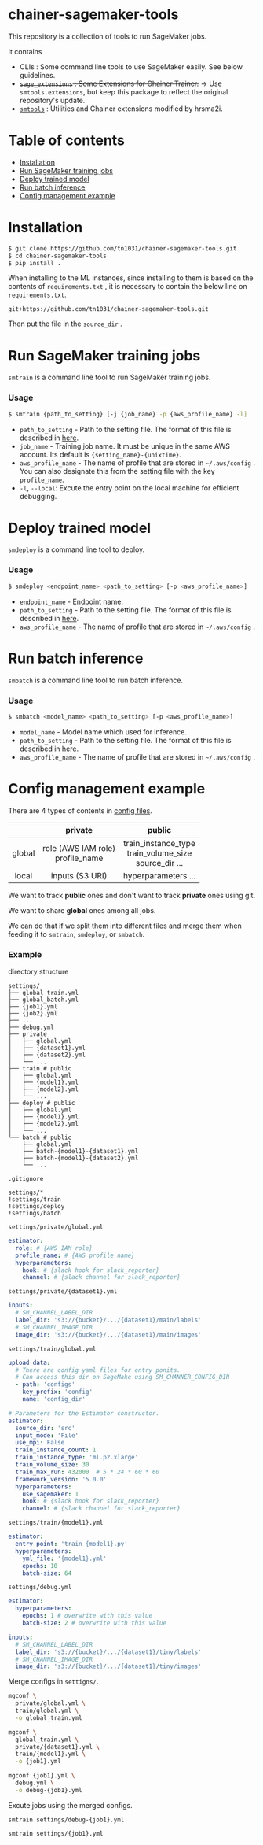 # chainer-sagemaker-tools

This repository is a collection of tools to run SageMaker jobs.

It contains

- CLIs : Some command line tools to use SageMaker easily. See below guidelines.
- ~~[`sage_extensions`](./sage_extensions) : Some Extensions for Chainer Trainer.~~ → Use `smtools.extensions`, but keep this package to reflect the original repository's update.
- [`smtools`](./smtools) : Utilities and Chainer extensions modified by hrsma2i.

# Table of contents

- [Installation](#Installation)
- [Run SageMaker training jobs](#Run-SageMaker-training-jobs)
- [Deploy trained model](#Deploy-trained-model)
- [Run batch inference](#Run-batch-inference)
- [Config management example](#Config-management-example)

# Installation

```bash
$ git clone https://github.com/tn1031/chainer-sagemaker-tools.git
$ cd chainer-sagemaker-tools
$ pip install .
```

When installing to the ML instances, since installing to them is based on the contents of `requirements.txt` , it is necessary to contain the below line on `requirements.txt`.

```
git+https://github.com/tn1031/chainer-sagemaker-tools.git
```

Then put the file in the `source_dir` .

# Run SageMaker training jobs

`smtrain` is a command line tool to run SageMaker training jobs.

### Usage

```bash
$ smtrain {path_to_setting} [-j {job_name} -p {aws_profile_name} -l]
```

- `path_to_setting` - Path to the setting file. The format of this file is described in [here](examples/train.yml).
- `job_name` - Training job name. It must be unique in the same AWS account. Its default is `{setting_name}-{unixtime}`.
- `aws_profile_name` - The name of profile that are stored in `~/.aws/config` . You can also designate this from the setting file with the key `profile_name`.
- `-l`, `--local`: Excute the entry point on the local machine for efficient debugging.

# Deploy trained model

`smdeploy` is a command line tool to deploy.

### Usage

```bash
$ smdeploy <endpoint_name> <path_to_setting> [-p <aws_profile_name>]
```

- `endpoint_name` - Endpoint name.
- `path_to_setting` - Path to the setting file. The format of this file is described in [here](https://github.com/tn1031/chainer-sagemaker-tools/blob/master/examples/deploy.yml).
- `aws_profile_name` - The name of profile that are stored in `~/.aws/config` .

# Run batch inference

`smbatch` is a command line tool to run batch inference.

### Usage

```bash
$ smbatch <model_name> <path_to_setting> [-p <aws_profile_name>]
```

- `model_name` - Model name which used for inference.
- `path_to_setting` - Path to the setting file. The format of this file is described in [here](https://github.com/tn1031/chainer-sagemaker-tools/blob/master/examples/batch.yml).
- `aws_profile_name` - The name of profile that are stored in `~/.aws/config` .

# Config management example

There are 4 types of contents in [config files](examples/train.yml).

|        | private                               | public                                                         |
| :----: | :-----------------------------------: | :------------------------------------------------------------: |
| global | role (AWS IAM role) <br> profile_name | train_instance_type <br> train_volume_size <br> source_dir ... |
| local  | inputs (S3 URI)                       | hyperparameters ...                                            |

We want to track **public** ones and don't want to track **private** ones using git.

We want to share **global** ones among all jobs.

We can do that if we split them into different files and merge them when feeding it to `smtrain`, `smdeploy`, or `smbatch`.


### Example

directory structure

```
settings/
├── global_train.yml
├── global_batch.yml
├── {job1}.yml
├── {job2}.yml
├── ...
├── debug.yml
├── private
│   ├── global.yml
│   ├── {dataset1}.yml
│   ├── {dataset2}.yml
│   └── ...
├── train # public
│   ├── global.yml
│   ├── {model1}.yml
│   ├── {model2}.yml
│   └── ...
├── deploy # public
│   ├── global.yml
│   ├── {model1}.yml
│   ├── {model2}.yml
│   └── ...
└── batch # public
    ├── global.yml
    ├── batch-{model1}-{dataset1}.yml
    ├── batch-{model1}-{dataset2}.yml
    └── ...
```

`.gitignore`

```
settings/*
!settings/train
!settings/deploy
!settings/batch
```


`settings/private/global.yml`

```yml
estimator:
  role: # {AWS IAM role}
  profile_name: # {AWS profile name}
  hyperparameters:
    hook: # {slack hook for slack_reporter}
    channel: # {slack channel for slack_reporter}
```


`settings/private/{dataset1}.yml`

```yml
inputs:
  # SM_CHANNEL_LABEL_DIR
  label_dir: 's3://{bucket}/.../{dataset1}/main/labels'
  # SM_CHANNEL_IMAGE_DIR
  image_dir: 's3://{bucket}/.../{dataset1}/main/images'
```


`settings/train/global.yml`

```yml
upload_data:
  # There are config yaml files for entry ponits.
  # Can access this dir on SageMake using SM_CHANNER_CONFIG_DIR
  - path: 'configs'
    key_prefix: 'config'
    name: 'config_dir'

# Parameters for the Estimator constructor.
estimator:
  source_dir: 'src'
  input_mode: 'File'
  use_mpi: False
  train_instance_count: 1
  train_instance_type: 'ml.p2.xlarge'
  train_volume_size: 30
  train_max_run: 432000  # 5 * 24 * 60 * 60
  framework_version: '5.0.0'
  hyperparameters:
    use_sagemaker: 1
    hook: # {slack hook for slack_reporter}
    channel: # {slack channel for slack_reporter}
```


`settings/train/{model1}.yml`

```yml
estimator:
  entry_point: 'train_{model1}.py'
  hyperparameters:
    yml_file: '{model1}.yml'
    epochs: 10
    batch-size: 64
```


`settings/debug.yml`

```yml
estimator:
  hyperparameters:
    epochs: 1 # overwrite with this value
    batch-size: 2 # overwrite with this value

inputs:
  # SM_CHANNEL_LABEL_DIR
  label_dir: 's3://{bucket}/.../{dataset1}/tiny/labels'
  # SM_CHANNEL_IMAGE_DIR
  image_dir: 's3://{bucket}/.../{dataset1}/tiny/images'
```

Merge configs in `settigns/`.

```sh
mgconf \
  private/global.yml \
  train/global.yml \
  -o global_train.yml

mgconf \
  global_train.yml \
  private/{dataset1}.yml \
  train/{model1}.yml \
  -o {job1}.yml

mgconf {job1}.yml \
  debug.yml \
  -o debug-{job1}.yml
```

Excute jobs using the merged configs.

```
smtrain settings/debug-{job1}.yml

smtrain settings/{job1}.yml
```

